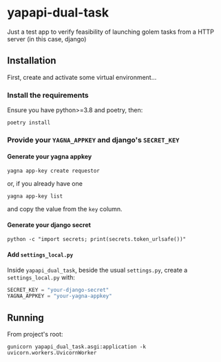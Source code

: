 # yapapi-dual-task

Just a test app to verify feasibility of launching golem tasks from a HTTP server (in this case, django)

## Installation

First, create and activate some virtual environment...

### Install the requirements

Ensure you have python>=3.8 and poetry, then:

`poetry install`

### Provide your `YAGNA_APPKEY` and django's `SECRET_KEY`

#### Generate your yagna appkey

`yagna app-key create requestor`

or, if you already have one

`yagna app-key list`

and copy the value from the `key` column.

#### Generate your django secret

`python -c "import secrets; print(secrets.token_urlsafe())"`

#### Add `settings_local.py`

Inside `yapapi_dual_task`, beside the usual `settings.py`,
create a `settings_local.py` with:

```python
SECRET_KEY = "your-django-secret"
YAGNA_APPKEY = "your-yagna-appkey"
```

## Running

From project's root:

`gunicorn yapapi_dual_task.asgi:application -k uvicorn.workers.UvicornWorker`
